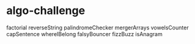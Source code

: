 # algo-challenge
factorial
reverseString
palindromeChecker
mergerArrays
vowelsCounter
capSentence
whereIBelong
falsyBouncer
fizzBuzz
isAnagram
